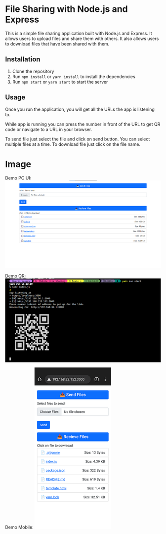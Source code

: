 # File Sharing with Node.js and Express
This is a simple file sharing application built with Node.js and Express. It allows users to upload files and share them with others. It also allows users to download files that have been shared with them.

## Installation
1. Clone the repository
2. Run `npm install` or `yarn install` to install the dependencies
3. Run `npm start` or `yarn start` to start the server


## Usage
Once you run the application, you will get all the URLs the app is listening to.

While app is running you can press the number in front of the URL to get QR code or navigate to a URL in your browser.

To send file just select the file and click on send button. You can select multiple files at a time.
To download file just click on the file name.




# Image
Demo PC UI:
![Demo PC UI](/Demo%20Images/demo-PC.png)


Demo QR:
![Demo QR](/Demo%20Images/QR%20demo%20PC.png)

Demo Mobile:
![Demo PC](/Demo%20Images/demo-mobile.png)


